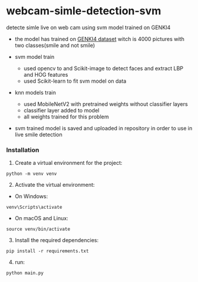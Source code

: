 # webcam-simle-detection-svm
detecte simle live on web cam using svm model trained on GENKI4


- the model has trained on [GENKI4 dataset](https://inc.ucsd.edu/mplab/398/) witch is 4000 pictures 
with two classes(smile and not smile)
- svm model train
  - used opencv to and Scikit-image to detect faces and extract LBP and HOG features
  - used Scikit-learn to fit svm model on data
- knn models train

  - used MobileNetV2 with pretrained weights without classifier layers
  - classifier layer added to model
  - all weights trained for this problem
- svm trained model is saved and uploaded in repository in order to use in live smile detection 

### Installation
1. Create a virtual environment for the project:
```
python -m venv venv
```
2. Activate the virtual environment:
  - On Windows:
```
venv\Scripts\activate
```

  - On macOS and Linux:
```
source venv/bin/activate
```
3. Install the required dependencies:
```
pip install -r requirements.txt
```

4. run:
```
python main.py
```
